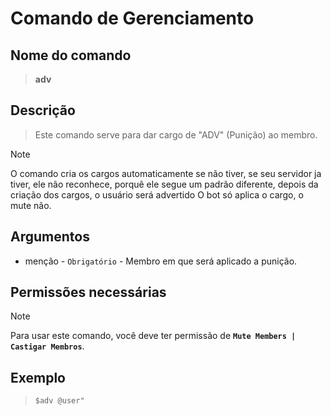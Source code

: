 # Comando de Gerenciamento

## Nome do comando
> **adv**

## Descrição
> Este comando serve para dar cargo de "ADV" (Punição) ao membro.

> [!NOTE]
> O comando cria os cargos automaticamente se não tiver, se seu servidor ja tiver, ele não reconhece, porquê ele segue um padrão diferente, depois da criação dos cargos, o usuário será advertido
> O bot só aplica o cargo, o mute não.

## Argumentos
- menção - `Obrigatório` - Membro em que será aplicado a punição.

## Permissões necessárias
> [!NOTE]
> Para usar este comando, você deve ter permissão de **`Mute Members | Castigar Membros`**.

## Exemplo
> `$adv @user"`
